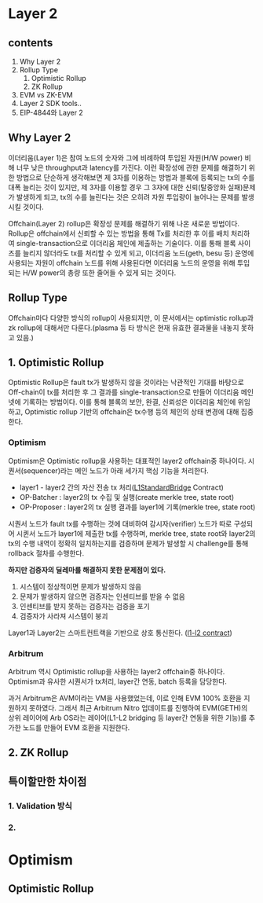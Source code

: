 # Layer 2

## contents

1. Why Layer 2
2. Rollup Type
	1. Optimistic Rollup
	2. ZK Rollup
3. EVM vs ZK-EVM
4. Layer 2 SDK tools..
5. EIP-4844와 Layer 2

## Why Layer 2

이더리움(Layer 1)은 참여 노드의 숫자와 그에 비례하여 투입된 자원(H/W power) 비해 너무 낮은 throughput과 latency를 가진다. 이런 확장성에 관한 문제를 해결하기 위한 방법으로 단순하게 생각해보면 제 3자를 이용하는 방법과 블록에 등록되는 tx의 수를 대폭 늘리는 것이 있지만, 제 3자를 이용할 경우 그 3자에 대한 신뢰(탈중앙화 실패)문제가 발생하게 되고, tx의 수를 늘린다는 것은 오히려 자원 투입량이 늘어나는 문제를 발생시킬 것이다.

Offchain(Layer 2) rollup은 확장성 문제를 해결하기 위해 나온 새로운 방법이다. Rollup은 offchain에서 신뢰할 수 있는 방법을 통해 Tx를 처리한 후 이를 배치 처리하여 single-transaction으로 이더리움 체인에 제출하는 기술이다. 이를 통해 블록 사이즈를 늘리지 않더라도 tx를 처리할 수 있게 되고, 이더리움 노드(geth, besu 등) 운영에 사용되는 자원이 offchain 노드를 위해 사용된다면 이더리움 노드의 운영을 위해 투입되는 H/W power의 총량 또한 줄어들 수 있게 되는 것이다.



## Rollup Type

Offchain마다 다양한 방식의 rollup이 사용되지만, 이 문서에서는 optimistic rollup과 zk rollup에 대해서만 다룬다.(plasma 등 타 방식은 현재 유효한 결과물을 내놓지 못하고 있음.)

## 1. Optimistic Rollup

Optimistic Rollup은 fault tx가 발생하지 않을 것이라는 낙관적인 기대를 바탕으로 Off-chain이 tx를 처리한 후 그 결과를 single-transaction으로 만들어 이더리움 메인넷에 기록하는 방법이다. 이를 통해 블록의 보안, 완결, 신뢰성은 이더리움 체인에 위임하고, Optimistic rollup 기반의 offchain은 tx수행 등의 체인의 상태 변경에 대해 집중한다.

### Optimism

Optimism은 Optimistic rollup을 사용하는 대표적인 layer2 offchain중 하나이다. 시퀀서(sequencer)라는 메인 노드가 아래 세가지 핵심 기능을 처리한다.

- layer1 - layer2 간의 자산 전송 tx 처리([L1StandardBridge](https://github.com/ethereum-optimism/optimism/blob/65ec61dde94ffa93342728d324fecf474d228e1f/packages/contracts-bedrock/contracts/L1/L1StandardBridge.sol) Contract)
- OP-Batcher : layer2의 tx 수집 및 실행(create merkle tree, state root)
- OP-Proposer : layer2의 tx 실행 결과를 layer1에 기록(merkle tree, state root)

시퀀서 노드가 fault tx를 수행하는 것에 대비하여 감시자(verifier) 노드가 따로 구성되어 시퀸서 노드가 layer1에 제출한 tx를 수행하며, merkle tree, state root와 layer2의 tx의 수행 내역이 정확히 일치하는지를 검증하며 문제가 발생할 시 challenge를 통해 rollback 절차를 수행한다.

**하지만 검증자의 딜레마를 해결하지 못한 문제점이 있다.**
1. 시스템이 정상적이면 문제가 발생하지 않음
2. 문제가 발생하지 않으면 검증자는 인센티브를 받을 수 없음
3. 인센티브를 받지 못하는 검증자는 검증을 포기
4. 검증자가 사라져 시스템이 붕괴

Layer1과 Layer2는 스마트컨트랙을 기반으로 상호 통신한다. ([l1-l2 contract](https://community.optimism.io/docs/protocol/protocol-2.0/#))

### Arbitrum

Arbitrum 역시 Optimistic rollup을 사용하는 layer2 offchain중 하나이다. Optimism과 유사한 시퀀서가 tx처리, layer간 연동, batch 등록을 담당한다.

과거 Arbitrum은 AVM이라는 VM을 사용했었는데, 이로 인해 EVM 100% 호환을 지원하지 못하였다. 그래서 최근 Arbitrum Nitro 업데이트를 진행하여 EVM(GETH)의 상위 레이어에 Arb OS라는 레이어(L1-L2 bridging 등 layer간 연동을 위한 기능)를 추가한 노드를 만들어 EVM 호환을 지원한다.

## 2. ZK Rollup

## 특이할만한 차이점

### 1. Validation 방식

### 2. 

# Optimism

## Optimistic Rollup

